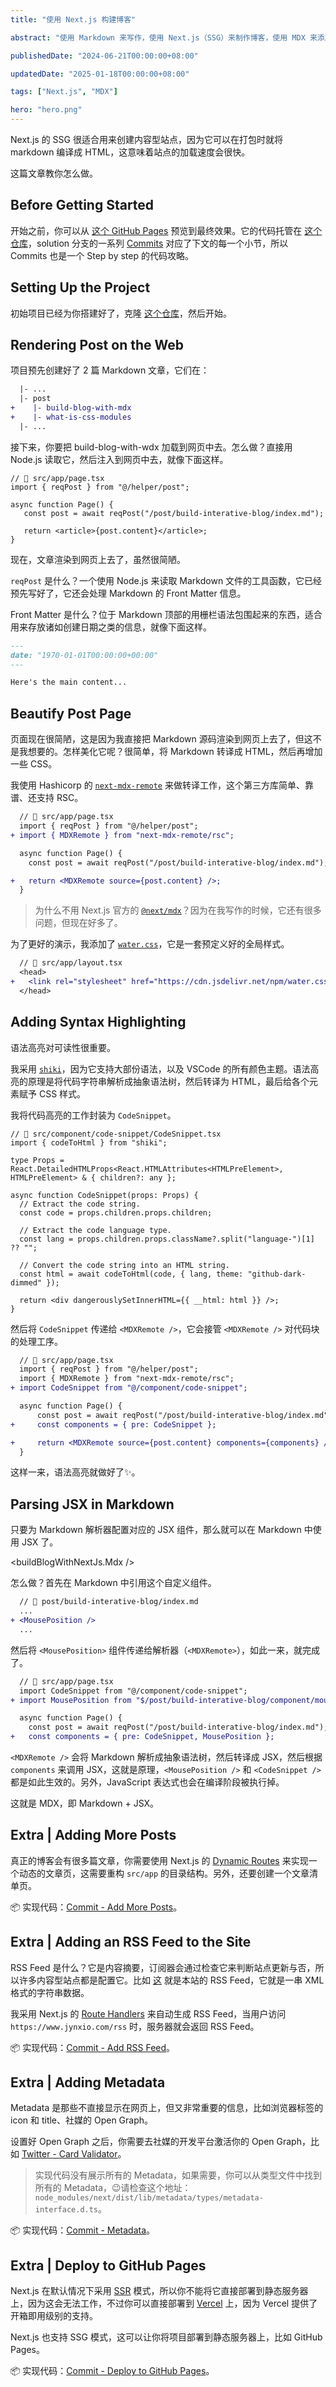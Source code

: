 ```yaml
---
title: "使用 Next.js 构建博客"

abstract: "使用 Markdown 来写作，使用 Next.js（SSG）来制作博客，使用 MDX 来添加可交互的组件，这个站点就是如此。"

publishedDate: "2024-06-21T00:00:00+08:00"

updatedDate: "2025-01-18T00:00:00+08:00"

tags: ["Next.js", "MDX"]

hero: "hero.png"
---
```

Next.js 的 SSG 很适合用来创建内容型站点，因为它可以在打包时就将 markdown 编译成 HTML，这意味着站点的加载速度会很快。

这篇文章教你怎么做。

## Before Getting Started

开始之前，你可以从 [这个 GitHub Pages](https://jynxio.github.io/build-an-interactive-blog-with-mdx/) 预览到最终效果。它的代码托管在 [这个仓库](https://github.com/jynxio/build-an-interactive-blog-with-mdx)，solution 分支的一系列 [Commits](https://github.com/jynxio/build-an-interactive-blog-with-mdx/commits/solution/) 对应了下文的每一个小节，所以 Commits 也是一个 Step by step 的代码攻略。

## Setting Up the Project

初始项目已经为你搭建好了，克隆 [这个仓库](https://github.com/jynxio/build-an-interactive-blog-with-mdx/tree/50c81e848160500e6fd4cba1815933b6575b821c)，然后开始。

## Rendering Post on the Web

项目预先创建好了 2 篇 Markdown 文章，它们在：

```diff
  |- ...
  |- post
+    |- build-blog-with-mdx
+    |- what-is-css-modules
  |- ...
```

接下来，你要把 build-blog-with-wdx 加载到网页中去。怎么做？直接用 Node.js 读取它，然后注入到网页中去，就像下面这样。

```tsx
// 📄 src/app/page.tsx
import { reqPost } from "@/helper/post";

async function Page() {
   const post = await reqPost("/post/build-interative-blog/index.md");

   return <article>{post.content}</article>;
}
```

现在，文章渲染到网页上去了，虽然很简陋。

`reqPost` 是什么？一个使用 Node.js 来读取 Markdown 文件的工具函数，它已经预先写好了，它还会处理 Markdown 的 Front Matter 信息。

Front Matter 是什么？位于 Markdown 顶部的用栅栏语法包围起来的东西，适合用来存放诸如创建日期之类的信息，就像下面这样。

```markdown
---
date: "1970-01-01T00:00:00+00:00"
---

Here's the main content...
```

## Beautify Post Page

页面现在很简陋，这是因为我直接把 Markdown 源码渲染到网页上去了，但这不是我想要的。怎样美化它呢？很简单，将 Markdown 转译成 HTML，然后再增加一些 CSS。

我使用 Hashicorp 的 [`next-mdx-remote`](https://github.com/hashicorp/next-mdx-remote) 来做转译工作，这个第三方库简单、靠谱、还支持 RSC。

```diff
  // 📄 src/app/page.tsx
  import { reqPost } from "@/helper/post";
+ import { MDXRemote } from "next-mdx-remote/rsc";

  async function Page() {
    const post = await reqPost("/post/build-interative-blog/index.md");

+   return <MDXRemote source={post.content} />;
  }
```

> 为什么不用 Next.js 官方的 [`@next/mdx`](https://nextjs.org/docs/pages/building-your-application/configuring/mdx#nextmdx)？因为在我写作的时候，它还有很多问题，但现在好多了。
>

为了更好的演示，我添加了 [`water.css`](https://github.com/kognise/water.css)，它是一套预定义好的全局样式。

```diff
  // 📄 src/app/layout.tsx
  <head>
+   <link rel="stylesheet" href="https://cdn.jsdelivr.net/npm/water.css@2/out/dark.css" />
  </head>
```

## Adding Syntax Highlighting

语法高亮对可读性很重要。

我采用 [`shiki`](https://github.com/shikijs/shiki)，因为它支持大部份语法，以及 VSCode 的所有颜色主题。语法高亮的原理是将代码字符串解析成抽象语法树，然后转译为 HTML，最后给各个元素赋予 CSS 样式。

我将代码高亮的工作封装为 `CodeSnippet`。

```tsx
// 📄 src/component/code-snippet/CodeSnippet.tsx
import { codeToHtml } from "shiki";

type Props = React.DetailedHTMLProps<React.HTMLAttributes<HTMLPreElement>, HTMLPreElement> & { children?: any };

async function CodeSnippet(props: Props) {
  // Extract the code string.
  const code = props.children.props.children;

  // Extract the code language type.
  const lang = props.children.props.className?.split("language-")[1] ?? "";

  // Convert the code string into an HTML string.
  const html = await codeToHtml(code, { lang, theme: "github-dark-dimmed" });

  return <div dangerouslySetInnerHTML={{ __html: html }} />;
}
```

然后将 `CodeSnippet` 传递给 `<MDXRemote />`，它会接管 `<MDXRemote />` 对代码块的处理工序。

```diff
  // 📄 src/app/page.tsx
  import { reqPost } from "@/helper/post";
  import { MDXRemote } from "next-mdx-remote/rsc";
+ import CodeSnippet from "@/component/code-snippet";

  async function Page() {
      const post = await reqPost("/post/build-interative-blog/index.md");
+     const components = { pre: CodeSnippet };

+     return <MDXRemote source={post.content} components={components} />;
  }
```

这样一来，语法高亮就做好了✨。

## Parsing JSX in Markdown

只要为 Markdown 解析器配置对应的 JSX 组件，那么就可以在 Markdown 中使用 JSX 了。

<buildBlogWithNextJs.Mdx />

怎么做？首先在 Markdown 中引用这个自定义组件。

```diff
  // 📄 post/build-interative-blog/index.md
  ...
+ <MousePosition />
  ...
```

然后将 `<MousePosition>` 组件传递给解析器（`<MDXRemote>`），如此一来，就完成了。

```diff
  // 📄 src/app/page.tsx
  import CodeSnippet from "@/component/code-snippet";
+ import MousePosition from "$/post/build-interative-blog/component/mouse-position";

  async function Page() {
    const post = await reqPost("/post/build-interative-blog/index.md");
+   const components = { pre: CodeSnippet, MousePosition };
```

`<MDXRemote />` 会将 Markdown 解析成抽象语法树，然后转译成 JSX，然后根据 `components` 来调用 JSX，这就是原理，`<MousePosition />` 和 `<CodeSnippet />` 都是如此生效的。另外，JavaScript 表达式也会在编译阶段被执行掉。

这就是 MDX，即 Markdown + JSX。

## Extra | Adding More Posts

真正的博客会有很多篇文章，你需要使用 Next.js 的 [Dynamic Routes](https://nextjs.org/docs/app/building-your-application/routing/dynamic-routes) 来实现一个动态的文章页，这需要重构 `src/app` 的目录结构。另外，还要创建一个文章清单页。

📦 实现代码：[Commit - Add More Posts](https://github.com/jynxio/build-an-interactive-blog-with-mdx/commit/52d2f2837d3357c99ae93ce0dde8b927856d0d52)。

## Extra | Adding an RSS Feed to the Site

RSS Feed 是什么？它是内容摘要，订阅器会通过检查它来判断站点更新与否，所以许多内容型站点都是配置它。比如 [这](http://localhost:3000/rss) 就是本站的 RSS Feed，它就是一串 XML 格式的字符串数据。

我采用 Next.js 的 [Route Handlers](https://nextjs.org/docs/app/building-your-application/routing/route-handlers) 来自动生成 RSS Feed，当用户访问 `https://www.jynxio.com/rss` 时，服务器就会返回 RSS Feed。

📦 实现代码：[Commit - Add RSS Feed](https://github.com/jynxio/build-an-interactive-blog-with-mdx/commit/1e9d70e70ba422bbb122e09221fc37bb112088aa)。

## Extra | Adding Metadata

Metadata 是那些不直接显示在网页上，但又非常重要的信息，比如浏览器标签的 icon 和 title、社媒的 Open Graph。

设置好 Open Graph 之后，你需要去社媒的开发平台激活你的 Open Graph，比如 [Twitter - Card Validator](https://cards-dev.twitter.com/validator)。

> 实现代码没有展示所有的 Metadata，如果需要，你可以从类型文件中找到所有的 Metadata，😉请检查这个地址：`node_modules/next/dist/lib/metadata/types/metadata-interface.d.ts`。

📦 实现代码：[Commit - Metadata](https://github.com/jynxio/build-an-interactive-blog-with-mdx/commit/b95b0b8a4e3ae6702d4862d3a366020eb006fe3a)。

## Extra | Deploy to GitHub Pages

Next.js 在默认情况下采用 [SSR](https://nextjs.org/docs/pages/building-your-application/rendering/server-side-rendering) 模式，所以你不能将它直接部署到静态服务器上，因为这会无法工作，不过你可以直接部署到 [Vercel](https://vercel.com/) 上，因为 Vercel 提供了开箱即用级别的支持。

Next.js 也支持 SSG 模式，这可以让你将项目部署到静态服务器上，比如 GitHub Pages。

📦 实现代码：[Commit - Deploy to GitHub Pages](https://github.com/jynxio/build-an-interactive-blog-with-mdx/commit/c641dcddd3acd9919827e2d7311b99bdb32e24c9)。
